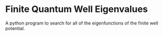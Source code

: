 # Finite Quantum Well Eigenvalues

A python program to search for all of the eigenfunctions of the finite well potential.